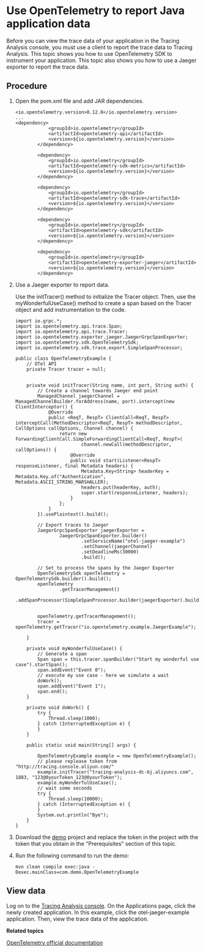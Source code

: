 # Use OpenTelemetry to report Java application data

Before you can view the trace data of your application in the Tracing Analysis console, you must use a client to report the trace data to Tracing Analysis. This topic shows you how to use OpenTelemetry SDK to instrument your application. This topic also shows you how to use a Jaeger exporter to report the trace data.



## Procedure

1.  Open the pom.xml file and add JAR dependencies.

    ```
    <io.opentelemetry.version>0.12.0</io.opentelemetry.version>
    ...
    <dependency>
                <groupId>io.opentelemetry</groupId>
                <artifactId>opentelemetry-api</artifactId>
                <version>${io.opentelemetry.version}</version>
            </dependency>
    
            <dependency>
                <groupId>io.opentelemetry</groupId>
                <artifactId>opentelemetry-sdk-metrics</artifactId>
                <version>${io.opentelemetry.version}</version>
            </dependency>
    
            <dependency>
                <groupId>io.opentelemetry</groupId>
                <artifactId>opentelemetry-sdk-trace</artifactId>
                <version>${io.opentelemetry.version}</version>
            </dependency>
    
            <dependency>
                <groupId>io.opentelemetry</groupId>
                <artifactId>opentelemetry-sdk</artifactId>
                <version>${io.opentelemetry.version}</version>
            </dependency>
    
            <dependency>
                <groupId>io.opentelemetry</groupId>
                <artifactId>opentelemetry-exporter-jaeger</artifactId>
                <version>${io.opentelemetry.version}</version>
            </dependency>
    ```

2.  Use a Jaeger exporter to report data.

    Use the initTracer\(\) method to initialize the Tracer object. Then, use the myWonderfulUseCase\(\) method to create a span based on the Tracer object and add instrumentation to the code.

    ```
    import io.grpc.*;
    import io.opentelemetry.api.trace.Span;
    import io.opentelemetry.api.trace.Tracer;
    import io.opentelemetry.exporter.jaeger.JaegerGrpcSpanExporter;
    import io.opentelemetry.sdk.OpenTelemetrySdk;
    import io.opentelemetry.sdk.trace.export.SimpleSpanProcessor;
    
    public class OpenTelemetryExample {
        // OTel API
        private Tracer tracer = null;
    
    
        private void initTracer(String name, int port, String auth) {
            // Create a channel towards Jaeger end point
            ManagedChannel jaegerChannel = ManagedChannelBuilder.forAddress(name, port).intercept(new ClientInterceptor() {
                @Override
                public <ReqT, RespT> ClientCall<ReqT, RespT> interceptCall(MethodDescriptor<ReqT, RespT> methodDescriptor, CallOptions callOptions, Channel channel) {
                    return new ForwardingClientCall.SimpleForwardingClientCall<ReqT, RespT>(
                            channel.newCall(methodDescriptor, callOptions)) {
                        @Override
                        public void start(Listener<RespT> responseListener, final Metadata headers) {
                            Metadata.Key<String> headerKey = Metadata.Key.of("Authentication", Metadata.ASCII_STRING_MARSHALLER);
                            headers.put(headerKey, auth);
                            super.start(responseListener, headers);
                        }
                    };
                }
            }).usePlaintext().build();
    
            // Export traces to Jaeger
            JaegerGrpcSpanExporter jaegerExporter =
                    JaegerGrpcSpanExporter.builder()
                            .setServiceName("otel-jaeger-example")
                            .setChannel(jaegerChannel)
                            .setDeadlineMs(30000)
                            .build();
    
            // Set to process the spans by the Jaeger Exporter
            OpenTelemetrySdk openTelemetry = OpenTelemetrySdk.builder().build();
            openTelemetry
                    .getTracerManagement()
                    .addSpanProcessor(SimpleSpanProcessor.builder(jaegerExporter).build());
    
    
            openTelemetry.getTracerManagement();
            tracer = openTelemetry.getTracer("io.opentelemetry.example.JaegerExample");
    
        }
    
        private void myWonderfulUseCase() {
            // Generate a span
            Span span = this.tracer.spanBuilder("Start my wonderful use case").startSpan();
            span.addEvent("Event 0");
            // execute my use case - here we simulate a wait
            doWork();
            span.addEvent("Event 1");
            span.end();
        }
    
        private void doWork() {
            try {
                Thread.sleep(1000);
            } catch (InterruptedException e) {
            }
        }
    
        public static void main(String[] args) {
    
            OpenTelemetryExample example = new OpenTelemetryExample();
            // please replease token from "http://tracing.console.aliyun.com/"
            example.initTracer("tracing-analysis-dc-bj.aliyuncs.com", 1883, "123@0yourToken_123@0yourToken");
            example.myWonderfulUseCase();
            // wait some seconds
            try {
                Thread.sleep(10000);
            } catch (InterruptedException e) {
            }
            System.out.println("Bye");
        }
    }
    ```

3.  Download the [demo](https://yuque.alibaba-inc.com/docs/share/78105bd6-a7a1-4476-85a1-9b896ac4cefe?#) project and replace the token in the project with the token that you obtain in the "Prerequisites" section of this topic.

4.  Run the following command to run the demo:

    ```
    mvn clean compile exec:java -Dexec.mainClass=com.demo.OpenTelemetryExample
    ```


## View data

Log on to the [Tracing Analysis console](https://tracing-sg.console.aliyun.com/). On the Applications page, click the newly created application. In this example, click the otel-jaeger-example application. Then, view the trace data of the application.

**Related topics**  


[OpenTelemetry official documentation](https://github.com/open-telemetry/opentelemetry-java/tree/master/examples/jaeger)

